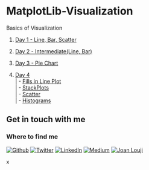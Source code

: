 # MatplotLib-Visualization
Basics of Visualization


1. [Day 1 - Line, Bar, Scatter](https://github.com/sjlouji/MatplotLib-Visualization/tree/master/Day%201)

2. [Day 2 - Intermediate(Line, Bar)](https://github.com/sjlouji/MatplotLib-Visualization/tree/master/Day%202)

3. [Day 3 - Pie Chart](https://github.com/sjlouji/MatplotLib-Visualization/tree/master/Day%203)

4. [Day 4](https://github.com/sjlouji/MatplotLib-Visualization/tree/master/Day%204)<br />
      | - [Fills in Line Plot](https://github.com/sjlouji/MatplotLib-Visualization/blob/master/Day%204/Day%204%20-%20Fills%20in%20line%20Plot.ipynb)<br />
      | - [StackPlots](https://github.com/sjlouji/MatplotLib-Visualization/blob/master/Day%204/Day%204%20-%20StackPlots.ipynb)<br />
      | - [Scatter](https://github.com/sjlouji/MatplotLib-Visualization/blob/master/Day%204/Day%204%20-%20Scatter.ipynb)<br />
      | - [Histograms](https://github.com/sjlouji/MatplotLib-Visualization/blob/master/Day%204/Day%204%20-%20Histograms.ipynb)

## Get in touch with me

<h3>Where to find me</h3>
<p><a href="https://github.com/sjlouji" target="_blank"><img alt="Github" src="https://img.shields.io/badge/GitHub-%2312100E.svg?&style=for-the-badge&logo=Github&logoColor=white" /></a> <a href="https://twitter.com/Joanlouji" target="_blank"><img alt="Twitter" src="https://img.shields.io/badge/twitter-%231DA1F2.svg?&style=for-the-badge&logo=twitter&logoColor=white" /></a> <a href="https://www.linkedin.com/in/sjlouji" target="_blank"><img alt="LinkedIn" src="https://img.shields.io/badge/linkedin-%230077B5.svg?&style=for-the-badge&logo=linkedin&logoColor=white" /></a> <a href="https://medium.com/@sjlouji10" target="_blank"><img alt="Medium" src="https://img.shields.io/badge/medium-%2312100E.svg?&style=for-the-badge&logo=medium&logoColor=white" /></a>
   <a href="https://joanlouji.web.app/" target="_blank"><img alt="Joan Louji" src="https://img.shields.io/badge/JL-Joan%20Louji-yellowgreen?style=for-the-badge&" /></a>
</p>
x
